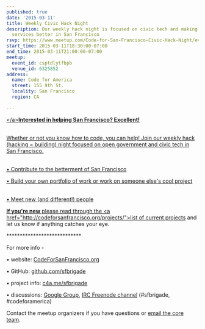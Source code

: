 ```yaml
---
published: true
date: '2015-03-11'
title: Weekly Civic Hack Night
description: Our weekly hack night is focused on civic tech and making government
  services better in San Francisco
rsvp: https://www.meetup.com/Code-for-San-Francisco-Civic-Hack-Night/events/220463587/
start_time: 2015-03-11T18:30:00-07:00
end_time: 2015-03-11T21:00:00-07:00
meetup:
  event_id: csptdlytfbpb
  venue_id: 6325852
address:
  name: Code for America
  street: 155 9th St.
  locality: San Francisco
  region: CA

---
```

<!-- imported via scripts/generate-events-from-meetup -->
<p><a href="http://venturebeat.com/2013/05/16/homeless-to-hacker-how-the-maker-movement-changed-one-mans-life/">&lt;/a&gt;<b>Interested in helping San Francisco? Excellent! </b></p> <p><br/>Whether or not you know how to code, you can help! Join our weekly hack (hacking = building) night focused on open government and civic tech in San Francisco.</p> <p><br/>• Contribute to the betterment of San Francisco</p> <p>• Build your own portfolio of work or work on someone else's cool project</p> <p><br/>• Meet new (and different!) people</p> <p><b>If you're new</b> please read through the &lt;a href="http://codeforsanfrancisco.org/projects/"&gt;list of current projects</a> and let us know if anything catches your eye.</p> <p>****************************</p> <p>


For more info -</p> <p>


• website: <a href="http://www.codeforsanfrancisco.org">CodeForSanFrancisco.org</a></p> <p>

• GitHub: <a href="https://www.github.com/sfbrigade">github.com/sfbrigade</a></p> <p>

• project info: <a href="http://c4a.me/sfbrigade">c4a.me/sfbrigade</a></p> <p>

• discussions: <a href="https://groups.google.com/forum/#!forum/code-for-san-francisco">Google Group</a>, <a href="http://webchat.freenode.net/">IRC Freenode channel</a> (#sfbrigade, #codeforamerica)</p> <p>


Contact the meetup organizers if you have questions or <a href="mailto:[masked]">email the core team</a>.</p> 
